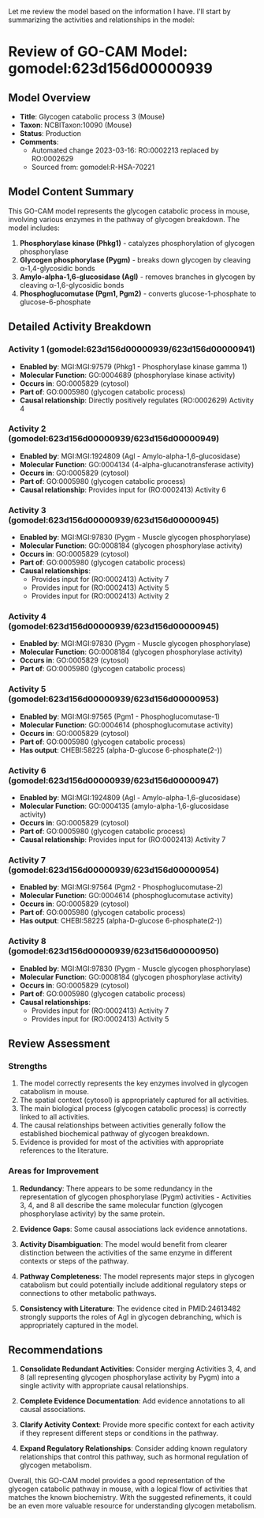 Let me review the model based on the information I have. I'll start by summarizing the activities and relationships in the model:

# Review of GO-CAM Model: gomodel:623d156d00000939

## Model Overview
- **Title**: Glycogen catabolic process 3 (Mouse)
- **Taxon**: NCBITaxon:10090 (Mouse)
- **Status**: Production
- **Comments**:
  - Automated change 2023-03-16: RO:0002213 replaced by RO:0002629
  - Sourced from: gomodel:R-HSA-70221

## Model Content Summary

This GO-CAM model represents the glycogen catabolic process in mouse, involving various enzymes in the pathway of glycogen breakdown. The model includes:

1. **Phosphorylase kinase (Phkg1)** - catalyzes phosphorylation of glycogen phosphorylase
2. **Glycogen phosphorylase (Pygm)** - breaks down glycogen by cleaving α-1,4-glycosidic bonds
3. **Amylo-alpha-1,6-glucosidase (Agl)** - removes branches in glycogen by cleaving α-1,6-glycosidic bonds
4. **Phosphoglucomutase (Pgm1, Pgm2)** - converts glucose-1-phosphate to glucose-6-phosphate

## Detailed Activity Breakdown

### Activity 1 (gomodel:623d156d00000939/623d156d00000941)
- **Enabled by**: MGI:MGI:97579 (Phkg1 - Phosphorylase kinase gamma 1)
- **Molecular Function**: GO:0004689 (phosphorylase kinase activity)
- **Occurs in**: GO:0005829 (cytosol)
- **Part of**: GO:0005980 (glycogen catabolic process)
- **Causal relationship**: Directly positively regulates (RO:0002629) Activity 4

### Activity 2 (gomodel:623d156d00000939/623d156d00000949)
- **Enabled by**: MGI:MGI:1924809 (Agl - Amylo-alpha-1,6-glucosidase)
- **Molecular Function**: GO:0004134 (4-alpha-glucanotransferase activity)
- **Occurs in**: GO:0005829 (cytosol)
- **Part of**: GO:0005980 (glycogen catabolic process)
- **Causal relationship**: Provides input for (RO:0002413) Activity 6

### Activity 3 (gomodel:623d156d00000939/623d156d00000945)
- **Enabled by**: MGI:MGI:97830 (Pygm - Muscle glycogen phosphorylase)
- **Molecular Function**: GO:0008184 (glycogen phosphorylase activity)
- **Occurs in**: GO:0005829 (cytosol)
- **Part of**: GO:0005980 (glycogen catabolic process)
- **Causal relationships**:
  - Provides input for (RO:0002413) Activity 7
  - Provides input for (RO:0002413) Activity 5
  - Provides input for (RO:0002413) Activity 2

### Activity 4 (gomodel:623d156d00000939/623d156d00000945)
- **Enabled by**: MGI:MGI:97830 (Pygm - Muscle glycogen phosphorylase)
- **Molecular Function**: GO:0008184 (glycogen phosphorylase activity)
- **Occurs in**: GO:0005829 (cytosol)
- **Part of**: GO:0005980 (glycogen catabolic process)

### Activity 5 (gomodel:623d156d00000939/623d156d00000953)
- **Enabled by**: MGI:MGI:97565 (Pgm1 - Phosphoglucomutase-1)
- **Molecular Function**: GO:0004614 (phosphoglucomutase activity)
- **Occurs in**: GO:0005829 (cytosol)
- **Part of**: GO:0005980 (glycogen catabolic process)
- **Has output**: CHEBI:58225 (alpha-D-glucose 6-phosphate(2-))

### Activity 6 (gomodel:623d156d00000939/623d156d00000947)
- **Enabled by**: MGI:MGI:1924809 (Agl - Amylo-alpha-1,6-glucosidase)
- **Molecular Function**: GO:0004135 (amylo-alpha-1,6-glucosidase activity)
- **Occurs in**: GO:0005829 (cytosol)
- **Part of**: GO:0005980 (glycogen catabolic process)
- **Causal relationship**: Provides input for (RO:0002413) Activity 7

### Activity 7 (gomodel:623d156d00000939/623d156d00000954)
- **Enabled by**: MGI:MGI:97564 (Pgm2 - Phosphoglucomutase-2)
- **Molecular Function**: GO:0004614 (phosphoglucomutase activity)
- **Occurs in**: GO:0005829 (cytosol)
- **Part of**: GO:0005980 (glycogen catabolic process)
- **Has output**: CHEBI:58225 (alpha-D-glucose 6-phosphate(2-))

### Activity 8 (gomodel:623d156d00000939/623d156d00000950)
- **Enabled by**: MGI:MGI:97830 (Pygm - Muscle glycogen phosphorylase)
- **Molecular Function**: GO:0008184 (glycogen phosphorylase activity)
- **Occurs in**: GO:0005829 (cytosol)
- **Part of**: GO:0005980 (glycogen catabolic process)
- **Causal relationships**:
  - Provides input for (RO:0002413) Activity 7
  - Provides input for (RO:0002413) Activity 5

## Review Assessment

### Strengths
1. The model correctly represents the key enzymes involved in glycogen catabolism in mouse.
2. The spatial context (cytosol) is appropriately captured for all activities.
3. The main biological process (glycogen catabolic process) is correctly linked to all activities.
4. The causal relationships between activities generally follow the established biochemical pathway of glycogen breakdown.
5. Evidence is provided for most of the activities with appropriate references to the literature.

### Areas for Improvement
1. **Redundancy**: There appears to be some redundancy in the representation of glycogen phosphorylase (Pygm) activities - Activities 3, 4, and 8 all describe the same molecular function (glycogen phosphorylase activity) by the same protein.

2. **Evidence Gaps**: Some causal associations lack evidence annotations.

3. **Activity Disambiguation**: The model would benefit from clearer distinction between the activities of the same enzyme in different contexts or steps of the pathway.

4. **Pathway Completeness**: The model represents major steps in glycogen catabolism but could potentially include additional regulatory steps or connections to other metabolic pathways.

5. **Consistency with Literature**: The evidence cited in PMID:24613482 strongly supports the roles of Agl in glycogen debranching, which is appropriately captured in the model.

## Recommendations
1. **Consolidate Redundant Activities**: Consider merging Activities 3, 4, and 8 (all representing glycogen phosphorylase activity by Pygm) into a single activity with appropriate causal relationships.

2. **Complete Evidence Documentation**: Add evidence annotations to all causal associations.

3. **Clarify Activity Context**: Provide more specific context for each activity if they represent different steps or conditions in the pathway.

4. **Expand Regulatory Relationships**: Consider adding known regulatory relationships that control this pathway, such as hormonal regulation of glycogen metabolism.

Overall, this GO-CAM model provides a good representation of the glycogen catabolic pathway in mouse, with a logical flow of activities that matches the known biochemistry. With the suggested refinements, it could be an even more valuable resource for understanding glycogen metabolism.